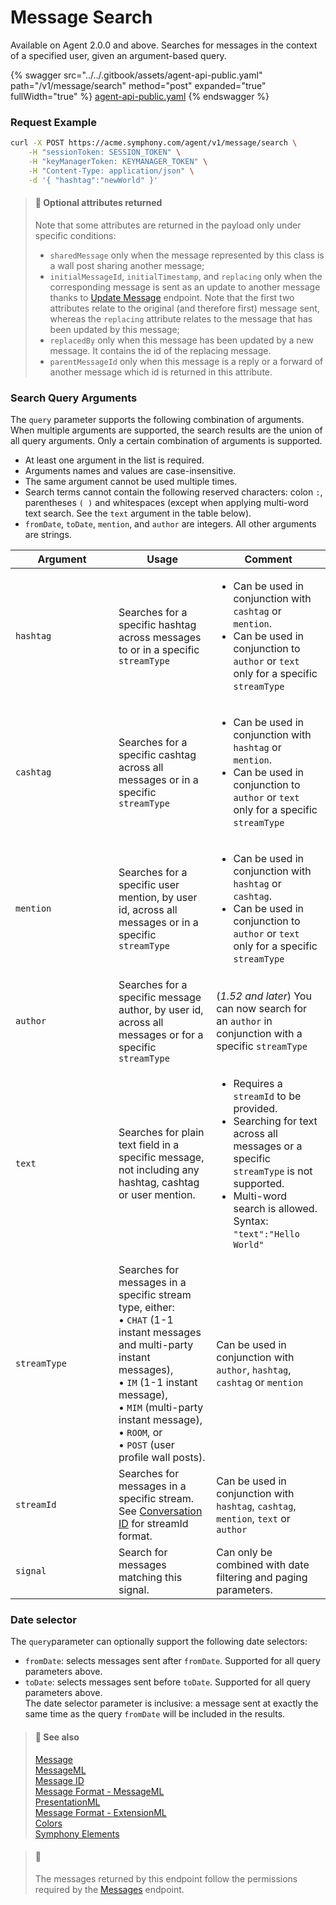 # Message Search

Available on Agent 2.0.0 and above. Searches for messages in the context of a specified user, given an argument-based query.

{% swagger src="../../.gitbook/assets/agent-api-public.yaml" path="/v1/message/search" method="post" expanded="true" fullWidth="true" %}
[agent-api-public.yaml](../../.gitbook/assets/agent-api-public.yaml)
{% endswagger %}

### Request Example

```bash
curl -X POST https://acme.symphony.com/agent/v1/message/search \
    -H "sessionToken: SESSION_TOKEN" \
    -H "keyManagerToken: KEYMANAGER_TOKEN" \
    -H "Content-Type: application/json" \
    -d '{ "hashtag":"newWorld" }'
```

> #### 📘 Optional attributes returned
>
> Note that some attributes are returned in the payload only under specific conditions:
>
> * `sharedMessage` only when the message represented by this class is a wall post sharing another message;
> * `initialMessageId`, `initialTimestamp`, and `replacing` only when the corresponding message is sent as an update to another message thanks to [Update Message](update-message-v4.md) endpoint. Note that the first two attributes relate to the original (and therefore first) message sent, whereas the `replacing` attribute relates to the message that has been updated by this message;
> * `replacedBy` only when this message has been updated by a new message. It contains the id of the replacing message.
> * `parentMessageId` only when this message is a reply or a forward of another message which id is returned in this attribute.

### Search Query Arguments

The `query` parameter supports the following combination of arguments. When multiple arguments are supported, the search results are the union of all query arguments. Only a certain combination of arguments is supported.

* At least one argument in the list is required.
* Arguments names and values are case-insensitive.
* The same argument cannot be used multiple times.
* Search terms cannot contain the following reserved characters: colon `:`, parentheses `( )` and whitespaces (except when applying multi-word text search. See the `text` argument in the table below).
* `fromDate`, `toDate`, `mention`, and `author` are integers. All other arguments are strings.

<table><thead><tr><th width="149">Argument</th><th>Usage</th><th>Comment</th></tr></thead><tbody><tr><td><code>hashtag</code></td><td>Searches for a specific hashtag across messages to or in a specific <code>streamType</code></td><td><ul><li>Can be used in conjunction with <code>cashtag</code> or <code>mention</code>.</li><li>Can be used in conjunction to <code>author</code> or <code>text</code> only for a specific <code>streamType</code></li></ul></td></tr><tr><td><code>cashtag</code></td><td>Searches for a specific cashtag across all messages or in a specific <code>streamType</code></td><td><ul><li>Can be used in conjunction with <code>hashtag</code> or <code>mention</code>.</li><li>Can be used in conjunction to <code>author</code> or <code>text</code> only for a specific <code>streamType</code></li></ul></td></tr><tr><td><code>mention</code></td><td>Searches for a specific user mention, by user id, across all messages or in a specific <code>streamType</code></td><td><ul><li>Can be used in conjunction with <code>hashtag</code> or <code>cashtag</code>.</li><li>Can be used in conjunction to <code>author</code> or <code>text</code> only for a specific <code>streamType</code></li></ul></td></tr><tr><td><code>author</code></td><td>Searches for a specific message author, by user id, across all messages or for a specific <code>streamType</code></td><td>(<em>1.52 and later</em>) You can now search for an <code>author</code> in conjunction with a specific <code>streamType</code></td></tr><tr><td><code>text</code></td><td>Searches for plain text field in a specific message, not including any hashtag, cashtag or user mention.</td><td><ul><li>Requires a <code>streamId</code> to be provided.</li><li>Searching for text across all messages or a specific <code>streamType</code> is not supported.</li><li>Multi-word search is allowed.<br>Syntax: <code>"text":"Hello World"</code></li></ul></td></tr><tr><td><code>streamType</code></td><td>Searches for messages in a specific stream type, either:<br>• <code>CHAT</code> (1-1 instant messages and multi-party instant messages),<br>• <code>IM</code> (1-1 instant message),<br>• <code>MIM</code> (multi-party instant message),<br>• <code>ROOM</code>, or<br>• <code>POST</code> (user profile wall posts).</td><td>Can be used in conjunction with <code>author</code>, <code>hashtag</code>, <code>cashtag</code> or <code>mention</code></td></tr><tr><td><code>streamId</code></td><td>Searches for messages in a specific stream. See <a href="doc:room-id">Conversation ID</a> for streamId format.</td><td>Can be used in conjunction with <code>hashtag</code>, <code>cashtag</code>, <code>mention</code>, <code>text</code> or <code>author</code></td></tr><tr><td><code>signal</code></td><td>Search for messages matching this signal.</td><td>Can only be combined with date filtering and paging parameters.</td></tr></tbody></table>

### Date selector

The `query`parameter can optionally support the following date selectors:

* `fromDate`: selects messages sent after `fromDate`. Supported for all query parameters above.
* `toDate`: selects messages sent before `toDate`. Supported for all query parameters above.\
  The date selector parameter is inclusive: a message sent at exactly the same time as the query `fromDate` will be included in the results.

> #### 📘 See also
>
> [Message](https://docs.developers.symphony.com/building-bots-on-symphony/messages)\
> [MessageML](https://docs.developers.symphony.com/building-bots-on-symphony/messages/overview-of-messageml)\
> [Message ID](https://docs.developers.symphony.com/building-bots-on-symphony/messages/overview-of-messageml#message-identifiers)\
> [Message Format - MessageML](https://docs.developers.symphony.com/building-bots-on-symphony/messages/overview-of-messageml/message-format-messageml)\
> [PresentationML](https://docs.developers.symphony.com/building-bots-on-symphony/messages/overview-of-presentationml)\
> [Message Format - ExtensionML](https://docs.developers.symphony.com/building-extension-applications-on-symphony/overview-of-extension-api/extension-api-services/entity-service/message-format-extensionml)\
> [Colors](https://docs.developers.symphony.com/developer-tools/developer-tools/ui-style-guide/colors)\
> [Symphony Elements](https://docs.developers.symphony.com/building-bots-on-symphony/symphony-elements)

> #### 🚧
>
> The messages returned by this endpoint follow the permissions required by the [Messages](messages-v4.md) endpoint.
